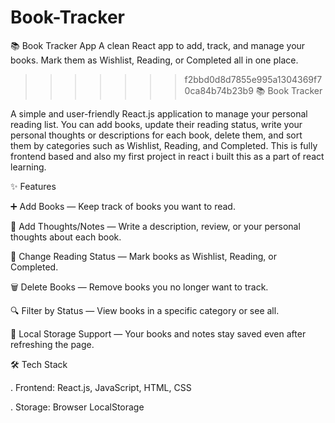 # Book-Tracker
📚 Book Tracker App A clean React app to add, track, and manage your books. Mark them as Wishlist, Reading, or Completed all in one place.
>>>>>>> f2bbd0d8d7855e995a1304369f70ca84b74b23b9
📚 Book Tracker

A simple and user-friendly React.js application to manage your personal reading list.
You can add books, update their reading status, write your personal thoughts or descriptions for each book, delete them, and sort them by categories such as Wishlist, Reading, and Completed. This is fully frontend based and also my first project in react i built this as a part of react learning.

✨ Features

➕ Add Books — Keep track of books you want to read.

📝 Add Thoughts/Notes — Write a description, review, or your personal thoughts about each book.

📖 Change Reading Status — Mark books as Wishlist, Reading, or Completed.

🗑 Delete Books — Remove books you no longer want to track.

🔍 Filter by Status — View books in a specific category or see all.

💾 Local Storage Support — Your books and notes stay saved even after refreshing the page.


🛠 Tech Stack

. Frontend: React.js, JavaScript, HTML, CSS

. Storage: Browser LocalStorage
